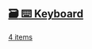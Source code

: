 ## [🗃️<!-- --> <!-- -->⌨️ Keyboard](/react-native-keyboard-controller/pr-preview/pr-1103/docs/api/hooks/keyboard/use-keyboard-animation.md)

[4 items](/react-native-keyboard-controller/pr-preview/pr-1103/docs/api/hooks/keyboard/use-keyboard-animation.md)
